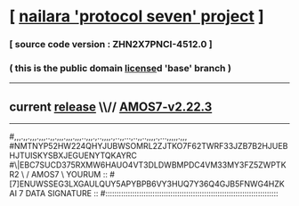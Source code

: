 
# [ [nailara 'protocol seven' project](http://nailara.network/) ]

### [ source code version : ZHN2X7PNCI-4512.0 ]

### ( this is the public domain [license](../license)d 'base' branch )
---
## current [release](https://github.com/nailara-technologies/protocol-7/releases) \\\\// [AMOS7-v2.22.3](https://github.com/nailara-technologies/protocol-7/releases/tag/AMOS7-v2.22.3)
---

#,,,.,,.,,,.,,,..,,.,,,.,,,.,,,..,,,.,..,,,,.,..,,...,..,,..,,,,.,...,,,,,.,,,
#NMTNYP52HW224QHYJUBWSOMRL2ZJTKO7F62TWRF33JZB7B2HJUEBHJTUISKYSBXJEGUENYTQKAYRC
#\\\|EBC7SUCD375RXMW6HAUO4VT3DLDWBMPDC4VM33MY3FZ5ZWPTKR2 \ / AMOS7 \ YOURUM ::
#\[7]ENUWSSEG3LXGAULQUY5APYBPB6VY3HUQ7Y36Q4GJB5FNWG4HZKAI 7  DATA SIGNATURE ::
#:::::::::::::::::::::::::::::::::::::::::::::::::::::::::::::::::::::::::::::
